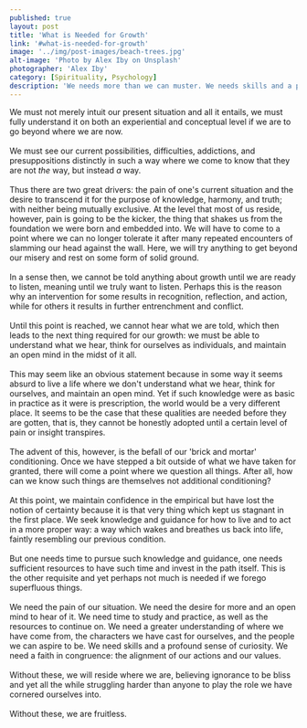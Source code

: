 ```yaml
---
published: true
layout: post
title: 'What is Needed for Growth'
link: '#what-is-needed-for-growth'
image: '../img/post-images/beach-trees.jpg'
alt-image: 'Photo by Alex Iby on Unsplash'
photographer: 'Alex Iby'
category: [Spirituality, Psychology]
description: 'We needs more than we can muster. We needs skills and a profound sense of curiosity; a faith in congruence : the alignment of our actions and our values. '
---
```

We must not merely intuit our present situation and all it entails, we must fully understand it on both an experiential and conceptual level if we are to go beyond where we are now.
<br>
<br>
We must see our current possibilities, difficulties, addictions, and presuppositions distinctly in such a way where we come to know that they are not _the_ way, but instead *a* way.
<br>
<br>
Thus there are two great drivers: the pain of one's current situation and the desire to transcend it for the purpose of knowledge, harmony, and truth; with neither being mutually exclusive. At the level that most of us reside, however, pain is going to be the kicker, the thing that shakes us from the foundation we were born and embedded into. We will have to come to a point where we can no longer tolerate it after many repeated encounters of slamming our head against the wall. Here, we will try anything to get beyond our misery and rest on some form of solid ground.
<br>
<br>
In a sense then, we cannot be told anything about growth until we are ready to listen, meaning until we truly want to listen. Perhaps this is the reason why an intervention for some results in recognition, reflection, and action, while for others it results in further entrenchment and conflict. 
<br>
<br>
Until this point is reached, we cannot hear what we are told, which then leads to the next thing required for our growth: we must be able to understand what we hear, think for ourselves as individuals, and maintain an open mind in the midst of it all.
<br>
<br>
This may seem like an obvious statement because in some way it seems absurd to live a life where we don't understand what we hear, think for ourselves, and maintain an open mind. Yet if such knowledge were as basic in practice as it were is prescription, the world would be a very different place. It seems to be the case that these qualities are needed before they are gotten, that is, they cannot be honestly adopted until a certain level of pain or insight transpires.
<br>
<br>
The advent of this, however, is the befall of our 'brick and mortar' conditioning. Once we have stepped a bit outside of what we have taken for granted, there will come a point where we question all things. After all, how can we know such things are themselves not additional conditioning? 
<br>
<br>
At this point, we maintain confidence in the empirical but have lost the notion of certainty because it is that very thing which kept us stagnant in the first place. We seek knowledge and guidance for how to live and to act in a more proper way: a way which wakes and breathes us back into life, faintly resembling our previous condition.
<br>
<br>
But one needs time to pursue such knowledge and guidance, one needs sufficient resources to have such time and invest in the path itself. This is the other requisite and yet perhaps not much is needed if we forego superfluous things. 
<br>
<br>
We need the pain of our situation. We need the desire for more and an open mind to hear of it. We need time to study and practice, as well as the resources to continue on. We need a greater understanding of where we have come from, the characters we have cast for ourselves, and the people we can aspire to be. We need skills and a profound sense of curiosity. We need a faith in congruence: the alignment of our actions and our values.
<br>
<br>
Without these, we will reside where we are, believing ignorance to be bliss and yet all the while struggling harder than anyone to play the role we have cornered ourselves into.
<br>
<br>
Without these, we are fruitless.